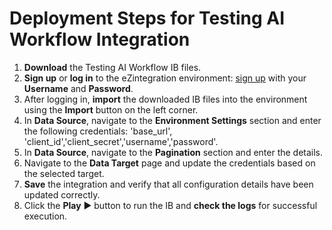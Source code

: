# Deployment Steps for Testing AI Workflow Integration

1. **Download** the Testing AI Workflow IB files.  
2. **Sign up** or **log in** to the eZintegration environment: [sign up](https://system-na19-west.bizdata360.com/#/login) with your **Username** and **Password**.  
3. After logging in, **import** the downloaded IB files into the environment using the **Import** button on the left corner.  
4. In **Data Source**, navigate to the **Environment Settings** section and enter the following credentials: 'base_url', 'client_id','client_secret','username','password'.
5. In **Data Source**, navigate to the **Pagination** section and enter the details. 
6. Navigate to the **Data Target** page and update the credentials based on the selected target.  
7. **Save** the integration and verify that all configuration details have been updated correctly.  
8. Click the **Play** ▶️ button to run the IB and **check the logs** for successful execution.
